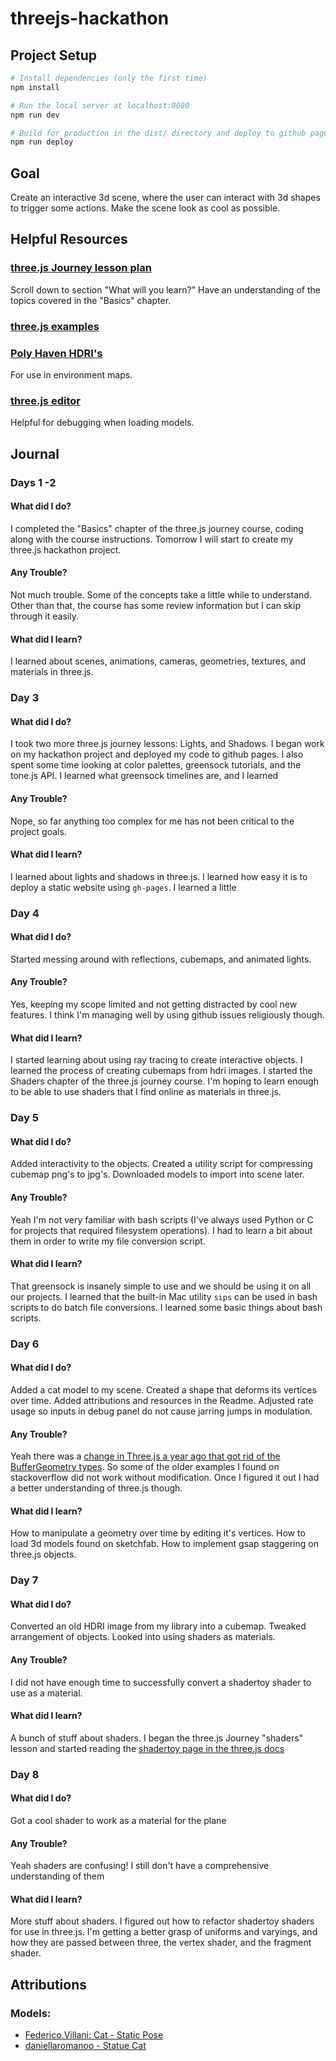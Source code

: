 # threejs-hackathon

## Project Setup

```bash
# Install dependencies (only the first time)
npm install

# Run the local server at localhost:8080
npm run dev

# Build for production in the dist/ directory and deploy to github pages
npm run deploy
```

## Goal

Create an interactive 3d scene, where the user can interact with 3d shapes to trigger some actions. Make the scene look as cool as possible.

## Helpful Resources

### [three.js Journey lesson plan](https://threejs-journey.com/)

Scroll down to section "What will you learn?" Have an understanding of the topics covered in the "Basics" chapter.

### [three.js examples](https://threejs.org/examples/)

### [Poly Haven HDRI's](https://polyhaven.com/hdris)

For use in environment maps.

### [three.js editor](https://threejs.org/editor/)

Helpful for debugging when loading models.

## Journal

### Days 1 -2

#### What did I do?

I completed the "Basics" chapter of the three.js journey course, coding along with the course instructions. Tomorrow I will start to create my three.js hackathon project.

#### Any Trouble?

Not much trouble. Some of the concepts take a little while to understand. Other than that, the course has some review information but I can skip through it easily.

#### What did I learn?

I learned about scenes, animations, cameras, geometries, textures, and materials in three.js.

### Day 3

#### What did I do?

I took two more three.js journey lessons: Lights, and Shadows. I began work on my hackathon project and deployed my code to github pages. I also spent some time looking at color palettes, greensock tutorials, and the tone.js API. I learned what greensock timelines are, and I learned

#### Any Trouble?

Nope, so far anything too complex for me has not been critical to the project goals.

#### What did I learn?

I learned about lights and shadows in three.js. I learned how easy it is to deploy a static website using `gh-pages`. I learned a little

### Day 4

#### What did I do?

Started messing around with reflections, cubemaps, and animated lights.

#### Any Trouble?

Yes, keeping my scope limited and not getting distracted by cool new features. I think I'm managing well by using github issues religiously though.

#### What did I learn?

I started learning about using ray tracing to create interactive objects. I learned the process of creating cubemaps from hdri images. I started the Shaders chapter of the three.js journey course. I'm hoping to learn enough to be able to use shaders that I find online as materials in three.js.

### Day 5

#### What did I do?

Added interactivity to the objects. Created a utility script for compressing cubemap png's to jpg's. Downloaded models to import into scene later.

#### Any Trouble?

Yeah I'm not very familiar with bash scripts (I've always used Python or C for projects that required filesystem operations). I had to learn a bit about them in order to write my file conversion script.

#### What did I learn?

That greensock is insanely simple to use and we should be using it on all our projects. I learned that the built-in Mac utility `sips` can be used in bash scripts to do batch file conversions. I learned some basic things about bash scripts.

### Day 6

#### What did I do?

Added a cat model to my scene. Created a shape that deforms its vertices over time. Added attributions and resources in the Readme. Adjusted rate usage so inputs in debug panel do not cause jarring jumps in modulation.

#### Any Trouble?

Yeah there was a [change in Three.js a year ago that got rid of the BufferGeometry types](https://discourse.threejs.org/t/three-geometry-will-be-removed-from-core-with-r125/22401). So some of the older examples I found on stackoverflow did not work without modification. Once I figured it out I had a better understanding of three.js though.

#### What did I learn?

How to manipulate a geometry over time by editing it's vertices. How to load 3d models found on sketchfab. How to implement gsap staggering on three.js objects.

### Day 7

#### What did I do?

Converted an old HDRI image from my library into a cubemap. Tweaked arrangement of objects. Looked into using shaders as materials.

#### Any Trouble?

I did not have enough time to successfully convert a shadertoy shader to use as a material.

#### What did I learn?

A bunch of stuff about shaders. I began the three.js Journey "shaders" lesson and started reading the [shadertoy page in the three.js docs](https://threejs.org/manual/?q=shadertoy#en/shadertoy)

### Day 8

#### What did I do?

Got a cool shader to work as a material for the plane

#### Any Trouble?

Yeah shaders are confusing! I still don't have a comprehensive understanding of them

#### What did I learn?

More stuff about shaders. I figured out how to refactor shadertoy shaders for use in three.js. I'm getting a better grasp of uniforms and varyings, and how they are passed between three, the vertex shader, and the fragment shader.

## Attributions

### Models:

-   [Federico.Villani: Cat - Static Pose](https://sketchfab.com/3d-models/cat-static-pose-27b4c1e4338d44278f46d409cd8c9b76)
-   [daniellaromanoo - Statue Cat](https://sketchfab.com/3d-models/statue-cat-86b5a7b0a4a348129ebe47f65e80a526)
